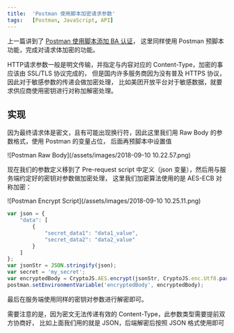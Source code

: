 ```yaml
---
title:  'Postman 使用脚本加密请求参数'
tags:   [Postman, JavaScript, API]
---
```


上一篇讲到了 [Postman 使用脚本添加 BA 认证](17-add-ba-authentication-by-script-in-postman)，
这里同样使用 Postman 预脚本功能，完成对请求体加密的功能。

HTTP请求参数一般是明文传输，并指定与内容对应的 Content-Type，加密的事应该由 SSL/TLS 协议完成的，
但是国内许多服务商因为没有普及 HTTPS 协议，因此对于敏感参数的传递会做加密处理，
比如美团开放平台对于敏感数据，就要求供应商使用密钥进行对称加解密处理。

## 实现

因为最终请求体是密文，且有可能出现换行符，因此这里我们用 Raw Body 的参数格式，使用 Postman 的变量占位，
后面再预脚本中设置值

![Postman Raw Body](/assets/images/2018-09-10 10.22.57.png)

现在我们的参数定义移到了 Pre-request script 中定义（json 变量），然后用与服务端约定好的密钥对参数做加密处理，
这里我们加密算法使用的是 AES-ECB 对称加密：

![Postman Encrypt Script](/assets/images/2018-09-10 10.25.11.png)

```js
var json = {
	"data": [
		{
			"secret_data1": "data1_value",
			"secret_data2": "data2_value"
		}
	]
};
var jsonStr = JSON.stringify(json);
var secret = 'my_secret';
var encryptedBody = CryptoJS.AES.encrypt(jsonStr, CryptoJS.enc.Utf8.parse(secret), { mode: CryptoJS.mode.ECB });
postman.setEnvironmentVariable('encryptedBody', encryptedBody);

```

最后在服务端使用同样的密钥对参数进行解密即可。

需要注意的是，因为密文无法传递有效的 Content-Type，此参数类型需要提前双方协商好，
比如上面我们用的就是 JSON，后端解密后按照 JSON 格式使用即可
